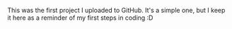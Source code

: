 This was the first project I uploaded to GitHub. It's a simple one, but I keep it here as a reminder of my first steps in coding :D
